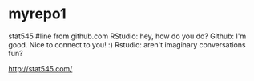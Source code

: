 # myrepo1
stat545
#line from github.com
RStudio: hey, how do you do?
Github: I'm good. Nice to connect to you! :)
Rstudio: aren't imaginary conversations fun?

http://stat545.com/
